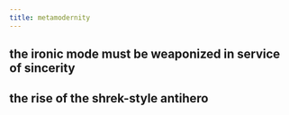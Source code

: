 ```yaml
---
title: metamodernity
---
```


## the ironic mode must be weaponized in service of sincerity
## the rise of the shrek-style antihero
